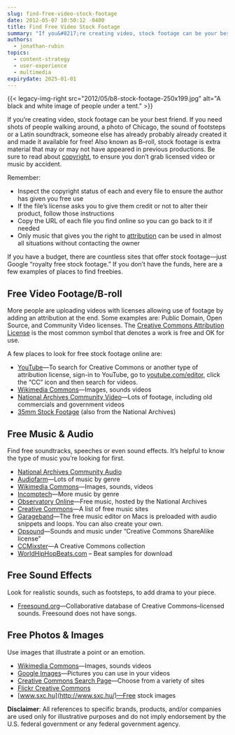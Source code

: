 ```yaml
---
slug: find-free-video-stock-footage
date: 2012-05-07 10:50:12 -0400
title: Find Free Video Stock Footage
summary: "If you&#8217;re creating video, stock footage can be your best friend. If you need shots of people walking around, a photo of Chicago, the sound of footsteps or a Latin soundtrack, someone else has already probably already created it and made it available for free!"
authors:
  - jonathan-rubin
topics:
  - content-strategy
  - user-experience
  - multimedia
expirydate: 2025-01-01
---
```


{{< legacy-img-right src="2012/05/b8-stock-footage-250x199.jpg" alt="A black and white image of people under a tent." >}}

If you&#8217;re creating video, stock footage can be your best friend. If you need shots of people walking around, a photo of Chicago, the sound of footsteps or a Latin soundtrack, someone else has already probably already created it and made it available for free! Also known as B–roll, stock footage is extra material that may or may not have appeared in previous productions. Be sure to read about [copyright](https://digital.gov/2013/05/04/video-copyright/ "Video copyright: How to avoid getting sued"), to ensure you don&#8217;t grab licensed video or music by accident.

Remember:

* Inspect the copyright status of each and every file to ensure the author has given you free use
* If the file’s license asks you to give them credit or not to alter their product, follow those instructions
* Copy the URL of each file you find online so you can go back to it if needed
* Only music that gives you the right to [attribution](http://creativecommons.org/licenses/by/2.5/) can be used in almost all situations without contacting the owner

If you have a budget, there are countless sites that offer stock footage—just Google “royalty free stock footage.” If you don’t have the funds, here are a few examples of places to find freebies.

## <a name="Free Video"></a>Free Video Footage/B-roll

More people are uploading videos with licenses allowing use of footage by adding an attribution at the end. Some examples are: Public Domain, Open Source, and Community Video licenses. The [Creative Commons Attribution License](http://creativecommons.org/licenses/by/2.5/) is the most common symbol that denotes a work is free and OK for use.

A few places to look for free stock footage online are:

* [YouTube](http://www.youtube.com/)—To search for Creative Commons or another type of attribution license, sign-in to YouTube, go to [youtube.com/editor](http://www.youtube.com/editor), click the “CC” icon and then search for videos.
* [Wikimedia Commons](http://commons.wikimedia.org/wiki/Main_Page)—Images, sounds videos
* [National Archives Community Video](http://archive.org/details/opensource_movies)—Lots of footage, including old commercials and government videos
* [35mm Stock Footage](http://archive.org/details/35mmstockfootage) (also from the National Archives)

## <a name="Free Music"></a>Free Music & Audio

Find free soundtracks, speeches or even sound effects. It&#8217;s helpful to know the type of music you&#8217;re looking for first.

* [National Archives Community Audio](http://archive.org/details/opensource_audio)
* [Audiofarm](http://audiofarm.org/explore/genres)—Lots of music by genre
* [Wikimedia Commons](http://commons.wikimedia.org/wiki/Main_Page)—Images, sounds, videos
* [Incomptech](http://incompetech.com/m/c/royalty-free/collections.html)—More music by genre
* [Observatory Online](http://archive.org/details/observatory_online)—Free music, hosted by the National Archives
* [Creative Commons](https://creativecommons.org/legalmusicforvideos)—A list of free music sites
* [Garageband](http://www.apple.com/ilife/garageband/)—The free music editor on Macs is preloaded with audio snippets and loops. You can also create your own.
* [Opsound](http://www.opsound.org/)—Sounds and music under &#8220;Creative Commons ShareAlike license&#8221;
* [CCMixster](http://ccmixter.org/view/media/samples/browse)—A Creative Commons collection
* [WorldHipHopBeats.com](http://www.worldhiphopbeats.com/free_hip_hop_beats.html) &#8211; Beat samples for download

## <a name="Free Sound"></a>Free Sound Effects

Look for realistic sounds, such as footsteps, to add drama to your piece.

* [Freesound.org](http://www.freesound.org/)—Collaborative database of Creative Commons–licensed sounds. Freesound does not have songs.

## <a name="Free Photos"></a>Free Photos & Images

Use images that illustrate a point or an emotion.

* [Wikimedia Commons](http://commons.wikimedia.org/wiki/Main_Page)—Images, sounds videos
* [Google Images](https://www.google.com/search?as_q=+search&orq=&tbs=sur:fm&biw=1280&bih=922&sei=YhoPT7rXHsrf0QGigqWoAw&tbm=isch)—Pictures you can use in your videos
* [Creative Commons Search Page](http://search.creativecommons.org/)—Choose from a variety of sites
* [Flickr Creative Commons](http://www.flickr.com/creativecommons/)
* [www.sxc.hu](http://www.sxc.hu/)—Free stock images

**Disclaimer**: All references to specific brands, products, and/or companies are used only for illustrative purposes and do not imply endorsement by the U.S. federal government or any federal government agency.
